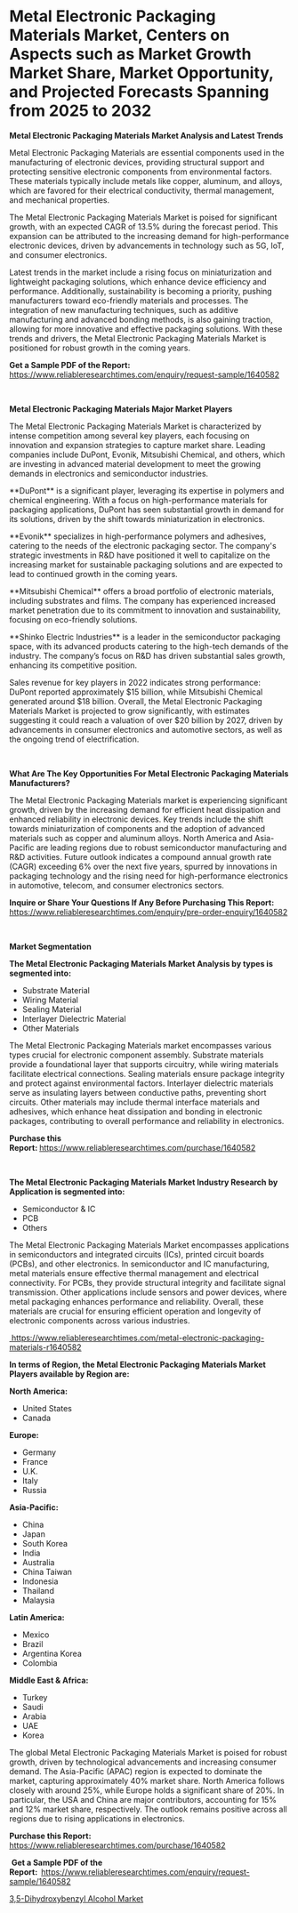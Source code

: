 <p><h1>Metal Electronic Packaging Materials Market, Centers on Aspects such as Market Growth Market Share, Market Opportunity, and Projected Forecasts Spanning from 2025 to 2032</h1></p><p><strong>Metal Electronic Packaging Materials Market Analysis and Latest Trends</strong></p>
<p><p>Metal Electronic Packaging Materials are essential components used in the manufacturing of electronic devices, providing structural support and protecting sensitive electronic components from environmental factors. These materials typically include metals like copper, aluminum, and alloys, which are favored for their electrical conductivity, thermal management, and mechanical properties. </p><p>The Metal Electronic Packaging Materials Market is poised for significant growth, with an expected CAGR of 13.5% during the forecast period. This expansion can be attributed to the increasing demand for high-performance electronic devices, driven by advancements in technology such as 5G, IoT, and consumer electronics. </p><p>Latest trends in the market include a rising focus on miniaturization and lightweight packaging solutions, which enhance device efficiency and performance. Additionally, sustainability is becoming a priority, pushing manufacturers toward eco-friendly materials and processes. The integration of new manufacturing techniques, such as additive manufacturing and advanced bonding methods, is also gaining traction, allowing for more innovative and effective packaging solutions. With these trends and drivers, the Metal Electronic Packaging Materials Market is positioned for robust growth in the coming years.</p></p>
<p><strong>Get a Sample PDF of the Report:&nbsp;</strong> <a href="https://www.reliableresearchtimes.com/enquiry/request-sample/1640582?utm_campaign=3067&utm_medium=2&utm_source=Github&utm_content=ia&utm_term=23032025&utm_id=metal-electronic-packaging-materials">https://www.reliableresearchtimes.com/enquiry/request-sample/1640582</a></p>
<p>&nbsp;</p>
<p><strong>Metal Electronic Packaging Materials Major Market Players</strong></p>
<p><p>The Metal Electronic Packaging Materials Market is characterized by intense competition among several key players, each focusing on innovation and expansion strategies to capture market share. Leading companies include DuPont, Evonik, Mitsubishi Chemical, and others, which are investing in advanced material development to meet the growing demands in electronics and semiconductor industries.</p><p>**DuPont** is a significant player, leveraging its expertise in polymers and chemical engineering. With a focus on high-performance materials for packaging applications, DuPont has seen substantial growth in demand for its solutions, driven by the shift towards miniaturization in electronics. </p><p>**Evonik** specializes in high-performance polymers and adhesives, catering to the needs of the electronic packaging sector. The company's strategic investments in R&D have positioned it well to capitalize on the increasing market for sustainable packaging solutions and are expected to lead to continued growth in the coming years.</p><p>**Mitsubishi Chemical** offers a broad portfolio of electronic materials, including substrates and films. The company has experienced increased market penetration due to its commitment to innovation and sustainability, focusing on eco-friendly solutions.</p><p>**Shinko Electric Industries** is a leader in the semiconductor packaging space, with its advanced products catering to the high-tech demands of the industry. The company’s focus on R&D has driven substantial sales growth, enhancing its competitive position.</p><p>Sales revenue for key players in 2022 indicates strong performance: DuPont reported approximately $15 billion, while Mitsubishi Chemical generated around $18 billion. Overall, the Metal Electronic Packaging Materials Market is projected to grow significantly, with estimates suggesting it could reach a valuation of over $20 billion by 2027, driven by advancements in consumer electronics and automotive sectors, as well as the ongoing trend of electrification.</p></p>
<p>&nbsp;</p>
<p><strong>What Are The Key Opportunities For Metal Electronic Packaging Materials Manufacturers?</strong></p>
<p><p>The Metal Electronic Packaging Materials market is experiencing significant growth, driven by the increasing demand for efficient heat dissipation and enhanced reliability in electronic devices. Key trends include the shift towards miniaturization of components and the adoption of advanced materials such as copper and aluminum alloys. North America and Asia-Pacific are leading regions due to robust semiconductor manufacturing and R&D activities. Future outlook indicates a compound annual growth rate (CAGR) exceeding 6% over the next five years, spurred by innovations in packaging technology and the rising need for high-performance electronics in automotive, telecom, and consumer electronics sectors.</p></p>
<p><strong>Inquire or Share Your Questions If Any Before Purchasing This Report:</strong> <a href="https://www.reliableresearchtimes.com/enquiry/pre-order-enquiry/1640582?utm_campaign=3067&utm_medium=2&utm_source=Github&utm_content=ia&utm_term=23032025&utm_id=metal-electronic-packaging-materials">https://www.reliableresearchtimes.com/enquiry/pre-order-enquiry/1640582</a></p>
<p>&nbsp;</p>
<p><strong>Market Segmentation</strong></p>
<p><strong>The Metal Electronic Packaging Materials Market Analysis by types is segmented into:</strong></p>
<p><ul><li>Substrate Material</li><li>Wiring Material</li><li>Sealing Material</li><li>Interlayer Dielectric Material</li><li>Other Materials</li></ul></p>
<p><p>The Metal Electronic Packaging Materials market encompasses various types crucial for electronic component assembly. Substrate materials provide a foundational layer that supports circuitry, while wiring materials facilitate electrical connections. Sealing materials ensure package integrity and protect against environmental factors. Interlayer dielectric materials serve as insulating layers between conductive paths, preventing short circuits. Other materials may include thermal interface materials and adhesives, which enhance heat dissipation and bonding in electronic packages, contributing to overall performance and reliability in electronics.</p></p>
<p><strong>Purchase this Report:&nbsp;</strong><a href="https://www.reliableresearchtimes.com/purchase/1640582?utm_campaign=3067&utm_medium=2&utm_source=Github&utm_content=ia&utm_term=23032025&utm_id=metal-electronic-packaging-materials">https://www.reliableresearchtimes.com/purchase/1640582</a></p>
<p>&nbsp;</p>
<p><strong>The Metal Electronic Packaging Materials Market Industry Research by Application is segmented into:</strong></p>
<p><ul><li>Semiconductor & IC</li><li>PCB</li><li>Others</li></ul></p>
<p><p>The Metal Electronic Packaging Materials Market encompasses applications in semiconductors and integrated circuits (ICs), printed circuit boards (PCBs), and other electronics. In semiconductor and IC manufacturing, metal materials ensure effective thermal management and electrical connectivity. For PCBs, they provide structural integrity and facilitate signal transmission. Other applications include sensors and power devices, where metal packaging enhances performance and reliability. Overall, these materials are crucial for ensuring efficient operation and longevity of electronic components across various industries.</p></p>
<p><a href="https://www.reliableresearchtimes.com/metal-electronic-packaging-materials-r1640582?utm_campaign=3067&utm_medium=2&utm_source=Github&utm_content=ia&utm_term=23032025&utm_id=metal-electronic-packaging-materials">&nbsp;https://www.reliableresearchtimes.com/metal-electronic-packaging-materials-r1640582</a></p>
<p><strong>In terms of Region, the Metal Electronic Packaging Materials Market Players available by Region are:</strong></p>
<p>
    <p> <strong> North America: </strong>
        <ul>
            <li>United States</li>
            <li>Canada</li>
        </ul>
        </p> 
    <p> <strong> Europe: </strong>
        <ul>
            <li>Germany</li>
            <li>France</li>
            <li>U.K.</li>
            <li>Italy</li>
            <li>Russia</li>
        </ul>
        </p> 
    <p> <strong> Asia-Pacific: </strong>
        <ul>
            <li>China</li>
            <li>Japan</li>
            <li>South Korea</li>
            <li>India</li>
            <li>Australia</li>
            <li>China Taiwan</li>
            <li>Indonesia</li>
            <li>Thailand</li>
            <li>Malaysia</li>
        </ul>
        </p> 
    <p> <strong> Latin America: </strong>
        <ul>
            <li>Mexico</li>
            <li>Brazil</li>
            <li>Argentina Korea</li>
            <li>Colombia</li>
        </ul>
        </p> 
    <p> <strong> Middle East & Africa: </strong>
        <ul>
            <li>Turkey</li>
            <li>Saudi</li>
            <li>Arabia</li>
            <li>UAE</li>
            <li>Korea</li>
        </ul>
    </p>
    </p>
<p><p>The global Metal Electronic Packaging Materials Market is poised for robust growth, driven by technological advancements and increasing consumer demand. The Asia-Pacific (APAC) region is expected to dominate the market, capturing approximately 40% market share. North America follows closely with around 25%, while Europe holds a significant share of 20%. In particular, the USA and China are major contributors, accounting for 15% and 12% market share, respectively. The outlook remains positive across all regions due to rising applications in electronics.</p></p>
<p><strong>Purchase this Report: </strong><a href="https://www.reliableresearchtimes.com/purchase/1640582?utm_campaign=3067&utm_medium=2&utm_source=Github&utm_content=ia&utm_term=23032025&utm_id=metal-electronic-packaging-materials">https://www.reliableresearchtimes.com/purchase/1640582</a></p>
<p>&nbsp;<strong>Get a Sample PDF of the Report:&nbsp;&nbsp;</strong><a href="https://www.reliableresearchtimes.com/enquiry/request-sample/1640582?utm_campaign=3067&utm_medium=2&utm_source=Github&utm_content=ia&utm_term=23032025&utm_id=metal-electronic-packaging-materials">https://www.reliableresearchtimes.com/enquiry/request-sample/1640582</a></p>
<p><strong></strong></p>
<p><p><a href="https://github.com/elodielamto06/Market-Research-Report-List-1/blob/main/35-dihydroxybenzyl-alcohol-market.md?utm_campaign=3067&utm_medium=2&utm_source=Github&utm_content=ia&utm_term=23032025&utm_id=metal-electronic-packaging-materials">3,5-Dihydroxybenzyl Alcohol Market</a></p></p>